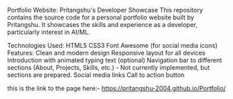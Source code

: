 Portfolio Website: Pritangshu's Developer Showcase
This repository contains the source code for a personal portfolio website built by Pritangshu. It showcases the skills and experience as a developer, particularly interest in AI/ML.

Technologies Used:
HTML5
CSS3
Font Awesome (for social media icons)
Features:
Clean and modern design
Responsive layout for all devices
Introduction with animated typing text (optional)
Navigation bar to different sections (About, Projects, Skills, etc.) - Not currently implemented, but sections are prepared.
Social media links
Call to action button

this is the link to the page here:- https://pritangshu-2004.github.io/Portfolio/

